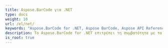 ```yaml
---
title: Aspose.BarCode για .NET
type: docs
weight: 10
url: /el/net/
keywords: "Aspose.BarCode for .NET, Aspose BarCode, Aspose API Reference."
description: Το Aspose.BarCode for .NET επιτρέπει τη συμβατότητα με τα περισσότερα από τα υπάρχοντα πρότυπα και προδιαγραφές γραμμικού κώδικα.
is_root: true
---
```

